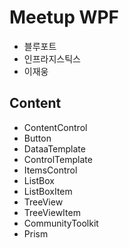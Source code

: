 # Meetup WPF
- 블루포트
- 인프라지스틱스
- 이재웅

## Content
- ContentControl
- Button
- DataaTemplate
- ControlTemplate
- ItemsControl
- ListBox
- ListBoxItem
- TreeView
- TreeViewItem
- CommunityToolkit
- Prism
